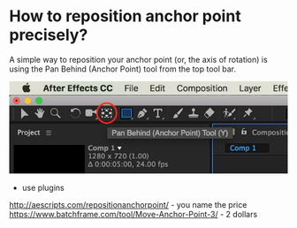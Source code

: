 # How to reposition anchor point precisely?
 
 A simple way to reposition your anchor point (or, the axis of rotation) is using the Pan Behind (Anchor Point) tool from the top tool bar.
 
 ![anchor point tool](../images/w5/anchor-tool.png)
 
 
 - use plugins
 
 http://aescripts.com/repositionanchorpoint/  - you name the price
 https://www.batchframe.com/tool/Move-Anchor-Point-3/  - 2 dollars
 
 

